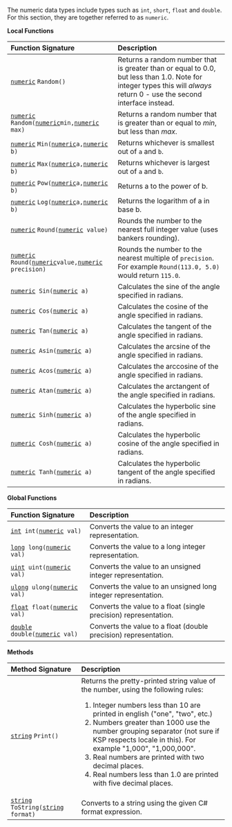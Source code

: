 The numeric data types include types such as `int`, `short`, `float` and `double`.  For this section, they are together referred to as `numeric`.

**Local Functions**

| Function Signature | Description |
| :--- | :--- |
| [`numeric`](Numeric-Type) `Random()` | Returns a random number that is greater than or equal to 0.0, but less than 1.0.  Note for integer types this will *always* return 0 - use the second interface instead. |
| [`numeric`](Numeric-Type) `Random(`[`numeric`](Numeric-Type)` min, `[`numeric`](Numeric-Type)` max)` | Returns a random number that is greater than or equal to *min*, but less than *max*. |
| [`numeric`](Numeric-Type) `Min(`[`numeric`](Numeric-Type)` a, `[`numeric`](Numeric-Type)` b)` | Returns whichever is smallest out of `a` and `b`. |
| [`numeric`](Numeric-Type) `Max(`[`numeric`](Numeric-Type)` a, `[`numeric`](Numeric-Type)` b)` | Returns whichever is largest out of `a` and `b`. |
| [`numeric`](Numeric-Type) `Pow(`[`numeric`](Numeric-Type)` a, `[`numeric`](Numeric-Type)` b)` | Returns a to the power of b. |
| [`numeric`](Numeric-Type) `Log(`[`numeric`](Numeric-Type)` a, `[`numeric`](Numeric-Type)` b)` | Returns the logarithm of a in base b. |
| [`numeric`](Numeric-Type) `Round(`[`numeric`](Numeric-Type)` value)` | Rounds the number to the nearest full integer value (uses bankers rounding). |
| [`numeric`](Numeric-Type) `Round(`[`numeric`](Numeric-Type)` value, `[`numeric`](Numeric-Type)` precision)` | Rounds the number to the nearest multiple of `precision`.  For example `Round(113.0, 5.0)` would return `115.0`. |
| [`numeric`](Numeric-Type)` Sin(`[`numeric`](Numeric-Type)` a)` | Calculates the sine of the angle specified in radians. |
| [`numeric`](Numeric-Type)` Cos(`[`numeric`](Numeric-Type)` a)` | Calculates the cosine of the angle specified in radians. |
| [`numeric`](Numeric-Type)` Tan(`[`numeric`](Numeric-Type)` a)` | Calculates the tangent of the angle specified in radians. |
| [`numeric`](Numeric-Type)` Asin(`[`numeric`](Numeric-Type)` a)` | Calculates the arcsine of the angle specified in radians. |
| [`numeric`](Numeric-Type)` Acos(`[`numeric`](Numeric-Type)` a)` | Calculates the arccosine of the angle specified in radians. |
| [`numeric`](Numeric-Type)` Atan(`[`numeric`](Numeric-Type)` a)` | Calculates the arctangent of the angle specified in radians. |
| [`numeric`](Numeric-Type)` Sinh(`[`numeric`](Numeric-Type)` a)` | Calculates the hyperbolic sine of the angle specified in radians. |
| [`numeric`](Numeric-Type)` Cosh(`[`numeric`](Numeric-Type)` a)` | Calculates the hyperbolic cosine of the angle specified in radians. |
| [`numeric`](Numeric-Type)` Tanh(`[`numeric`](Numeric-Type)` a)` | Calculates the hyperbolic tangent of the angle specified in radians. |

**Global Functions**

| Function Signature | Description |
| :--- | :--- |
| [`int`](Numeric-Type)` int(`[`numeric`](Numeric-Type)` val)` | Converts the value to an integer representation. |
| [`long`](Numeric-Type)` long(`[`numeric`](Numeric-Type)` val)` | Converts the value to a long integer representation. |
| [`uint`](Numeric-Type)` uint(`[`numeric`](Numeric-Type)` val)` | Converts the value to an unsigned integer representation. |
| [`ulong`](Numeric-Type)` ulong(`[`numeric`](Numeric-Type)` val)` | Converts the value to an unsigned long integer representation. |
| [`float`](Numeric-Type)` float(`[`numeric`](Numeric-Type)` val)` | Converts the value to a float (single precision) representation. |
| [`double`](Numeric-Type)` double(`[`numeric`](Numeric-Type)` val)` | Converts the value to a float (double precision) representation. |

**Methods**

| Method Signature | Description |
| :--- | :--- |
| [`string`](String-Type) `Print()` | Returns the pretty-printed string value of the number, using the following rules:<ol><li>Integer numbers less than 10 are printed in english ("one", "two", etc.)</li><li>Numbers greater than 1000 use the number grouping separator (not sure if KSP respects locale in this).  For example "1,000", "1,000,000".</li><li>Real numbers are printed with two decimal places.</li><li>Real numbers less than 1.0 are printed with five decimal places.</li></ol> |
| [`string`](String-Type) `ToString(`[`string`](String-Type)` format)` | Converts to a string using the given C# format expression. |
